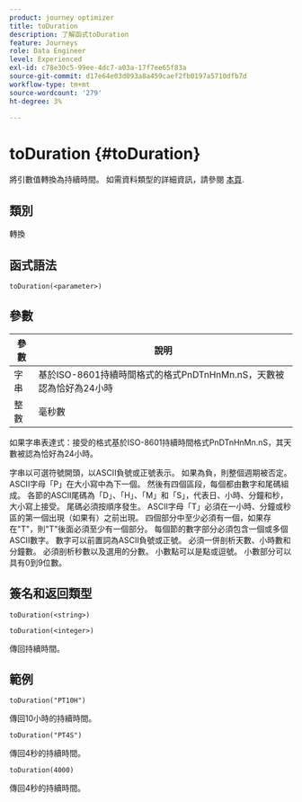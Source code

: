 ```yaml
---
product: journey optimizer
title: toDuration
description: 了解函式toDuration
feature: Journeys
role: Data Engineer
level: Experienced
exl-id: c78e30c5-99ee-4dc7-a03a-17f7ee65f83a
source-git-commit: d17e64e03d093a8a459caef2fb0197a5710dfb7d
workflow-type: tm+mt
source-wordcount: '279'
ht-degree: 3%

---
```


# toDuration {#toDuration}

將引數值轉換為持續時間。 如需資料類型的詳細資訊，請參閱 [本頁](../expression/data-types.md).

## 類別

轉換

## 函式語法

`toDuration(<parameter>)`

## 參數

| 參數 | 說明 |
|--- |--- |
| 字串 | 基於ISO-8601持續時間格式的格式PnDTnHnMn.nS，天數被認為恰好為24小時 |
| 整數 | 毫秒數 |

如果字串表達式：接受的格式基於ISO-8601持續時間格式PnDTnHnMn.nS，其天數被認為恰好為24小時。

字串以可選符號開頭，以ASCII負號或正號表示。 如果為負，則整個週期被否定。 ASCII字母「P」在大小寫中為下一個。 然後有四個區段，每個都由數字和尾碼組成。 各節的ASCII尾碼為「D」、「H」、「M」和「S」，代表日、小時、分鐘和秒，大小寫上接受。 尾碼必須按順序發生。 ASCII字母「T」必須在一小時、分鐘或秒區的第一個出現（如果有）之前出現。 四個部分中至少必須有一個，如果存在&quot;T&quot;，則&quot;T&quot;後面必須至少有一個部分。 每個節的數字部分必須包含一個或多個ASCII數字。 數字可以前置詞為ASCII負號或正號。 必須一併剖析天數、小時數和分鐘數。 必須剖析秒數以及選用的分數。 小數點可以是點或逗號。 小數部分可以具有0到9位數。

## 簽名和返回類型

`toDuration(<string>)`

`toDuration(<integer>)`

傳回持續時間。

## 範例

`toDuration("PT10H")`

傳回10小時的持續時間。

`toDuration("PT4S")`

傳回4秒的持續時間。

`toDuration(4000)`

傳回4秒的持續時間。

